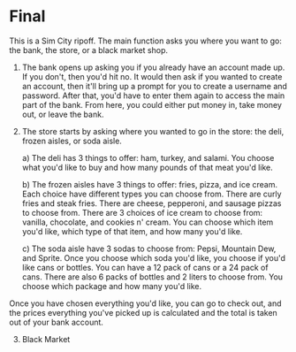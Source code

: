 # Final

This is a Sim City ripoff. The main function asks you where you want to go: the bank, the store, or a black market shop.

1) The bank opens up asking you if you already have an account made up. If you don't, then you'd hit no. It would then ask if you wanted to create an account, then it'll bring up a prompt for you to create a username and password. After that, you'd have to enter them again to access the main part of the bank. From here, you could either put money in, take money out, or leave the bank.

2) The store starts by asking where you wanted to go in the store: the deli, frozen aisles, or soda aisle.

	a) The deli has 3 things to offer: ham, turkey, and salami. You choose what you'd like to buy 	and how many pounds of that meat you'd like.

	b) The frozen aisles have 3 things to offer: fries, pizza, and ice cream. Each choice have 	different types you can choose from. There are curly fries and steak fries. There are cheese, 	pepperoni, and sausage pizzas to choose from. There are 3 choices of ice cream to choose from: 	vanilla, chocolate, and cookies n' cream. You can choose which item you'd like, which type of 	that item, and how many you'd like.

	c) The soda aisle have 3 sodas to choose from: Pepsi, Mountain Dew, and Sprite. Once you 	choose which soda you'd like, you choose if you'd like cans or bottles. You can have a 12 pack 	of cans or a 24 pack of cans. There are also 6 packs of bottles and 2 liters to choose from. 	You choose which package and how many you'd like.

Once you have chosen everything you'd like, you can go to check out, and the prices everything you've picked up is calculated and the total is taken out of your bank account.

3) Black Market